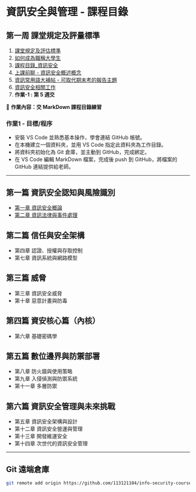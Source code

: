 # 資訊安全與管理 - 課程目錄

## 第一周 課堂規定及評量標準
1. [課堂規定及評估標準](./資料/1-1.課堂規定及評量標準.pptx)
2. [如何成為職稱大學生](連結1-2)
3. [課程目錄_資訊安全](連結1-3)
4. [上課前聊 - 資訊安全概述概念](連結1-4)
5. [資訊常用語大補帖 - 可取代期末考的報告主題](連結1-5)
6. [資訊安全相關工作](連結1-6)
7. **作業-1 : 第 5 週交**

📌 **作業內容：交 MarkDown 課程目錄練習**

### 作業1 - 目標/程序
- 安裝 VS Code 並熟悉基本操作，學會連結 GitHub 帳號。  
- 在本機建立一個資料夾，並用 VS Code 指定此資料夾為工作目錄。  
- 將資料夾初始化為 Git 倉庫，並主動到 GitHub，完成綁定。  
- 在 VS Code 編輯 MarkDown 檔案，完成後 push 到 GitHub，將檔案的 GitHub 連結提供給老師。  

---

## 第一篇 資訊安全認知與風險識別
- [第一章 資訊安全概論](連結2-1)  
- [第二章 資訊法律與事件處理](連結2-2)  

## 第二篇 信任與安全架構
- 第四章 認證、授權與存取控制  
- 第七章 資訊系統與網路模型  

## 第三篇 威脅
- 第三章 資訊安全威脅  
- 第十章 惡意計畫與防毒  

## 第四篇 資安核心篇（內核）
- 第六章 基礎密碼學  

## 第五篇 數位邊界與防禦部署
- 第八章 防火牆與使用策略  
- 第九章 入侵偵測與防禦系統  
- 第十一章 多層防禦  

## 第六篇 資訊安全管理與未來挑戰
- 第五章 資訊安全架構與設計  
- 第十二章 資訊安全營運與管理  
- 第十三章 開發維運安全  
- 第十四章 次世代的資訊安全管理  

---

## Git 遠端倉庫
```bash
git remote add origin https://github.com/113121104/info-security-course.git
